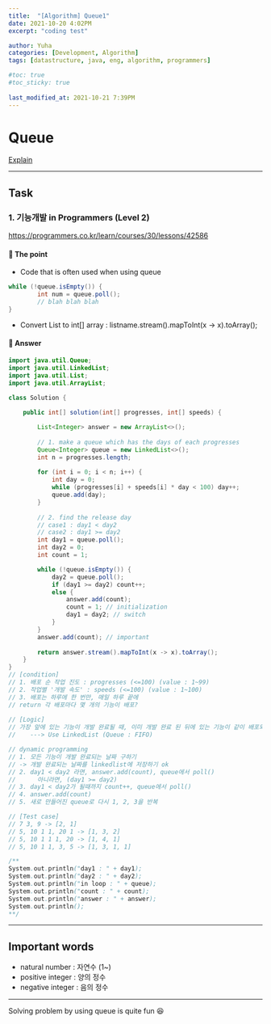 ```yaml
---
title:  "[Algorithm] Queue1"
date: 2021-10-20 4:02PM
excerpt: "coding test"

author: Yuha
categories: [Development, Algorithm]
tags: [datastructure, java, eng, algorithm, programmers]

#toc: true
#toc_sticky: true
 
last_modified_at: 2021-10-21 7:39PM
---
```

# Queue
[Explain](https://uzzing.github.io/posts/stack-queue/)

---

## Task
### 1. 기능개발 in Programmers (Level 2)
<https://programmers.co.kr/learn/courses/30/lessons/42586>

#### 📌 The point
- Code that is often used when using queue 
```java
while (!queue.isEmpty()) {
        int num = queue.poll();
        // blah blah blah
}
```
- Convert List<Integer> to int[] array
: listname.stream().mapToInt(x -> x).toArray();

#### 📌 Answer
```java
import java.util.Queue;
import java.util.LinkedList;
import java.util.List;
import java.util.ArrayList;

class Solution {
    
    public int[] solution(int[] progresses, int[] speeds) {

        List<Integer> answer = new ArrayList<>();
        
        // 1. make a queue which has the days of each progresses
        Queue<Integer> queue = new LinkedList<>();
        int n = progresses.length;
        
        for (int i = 0; i < n; i++) {
            int day = 0;
            while (progresses[i] + speeds[i] * day < 100) day++;
            queue.add(day);
        }
       
        // 2. find the release day
        // case1 : day1 < day2
        // case2 : day1 >= day2
        int day1 = queue.poll();
        int day2 = 0;
        int count = 1;

        while (!queue.isEmpty()) {
            day2 = queue.poll();
            if (day1 >= day2) count++;
            else {
                answer.add(count);
                count = 1; // initialization
                day1 = day2; // switch
            }
        }
        answer.add(count); // important
        
        return answer.stream().mapToInt(x -> x).toArray();
    }
}
// [condition]
// 1. 배포 순 작업 진도 : progresses (<=100) (value : 1~99)
// 2. 작업별 '개발 속도' : speeds (<=100) (value : 1~100)
// 3. 배포는 하루에 한 번만, 매일 하루 끝에
// return 각 배포마다 몇 개의 기능이 배포?
    
// [Logic]
// 가장 앞에 있는 기능이 개발 완료될 때, 이미 개발 완료 된 뒤에 있는 기능이 같이 배포되고 out -> 뒤의 기능들이 재정렬됨 -> 반복
//    ---> Use LinkedList (Queue : FIFO)

// dynamic programming
// 1. 모든 기능이 개발 완료되는 날짜 구하기
// -> 개발 완료되는 날짜를 linkedlist에 저장하기 ok
// 2. day1 < day2 라면, answer.add(count), queue에서 poll()
//      아니라면, (day1 >= day2)
// 3. day1 < day2가 될때까지 count++, queue에서 poll()
// 4. answer.add(count)
// 5. 새로 만들어진 queue로 다시 1, 2, 3을 반복

// [Test case]
// 7 3, 9 -> [2, 1]
// 5, 10 1 1, 20 1 -> [1, 3, 2]
// 5, 10 1 1 1, 20 -> [1, 4, 1]
// 5, 10 1 1, 3, 5 -> [1, 3, 1, 1]

/**
System.out.println("day1 : " + day1);
System.out.println("day2 : " + day2);
System.out.println("in loop : " + queue);
System.out.println("count : " + count);
System.out.println("answer : " + answer);
System.out.println();
**/
```

---
## Important words
- natural number : 자연수 (1~)
- positive integer : 양의 정수
- negative integer : 음의 정수

---
Solving problem by using queue is quite fun 😆
